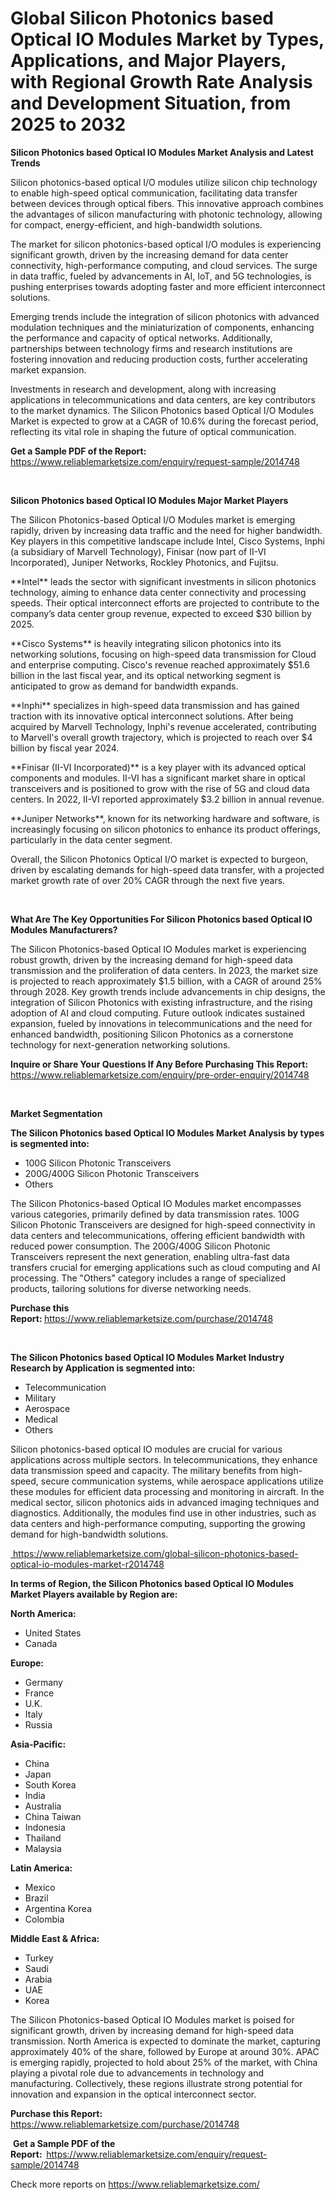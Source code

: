 <p><h1>Global Silicon Photonics based Optical IO Modules Market by Types, Applications, and Major Players, with Regional Growth Rate Analysis and Development Situation, from 2025 to 2032</h1></p><p><strong>Silicon Photonics based Optical IO Modules Market Analysis and Latest Trends</strong></p>
<p><p>Silicon photonics-based optical I/O modules utilize silicon chip technology to enable high-speed optical communication, facilitating data transfer between devices through optical fibers. This innovative approach combines the advantages of silicon manufacturing with photonic technology, allowing for compact, energy-efficient, and high-bandwidth solutions. </p><p>The market for silicon photonics-based optical I/O modules is experiencing significant growth, driven by the increasing demand for data center connectivity, high-performance computing, and cloud services. The surge in data traffic, fueled by advancements in AI, IoT, and 5G technologies, is pushing enterprises towards adopting faster and more efficient interconnect solutions. </p><p>Emerging trends include the integration of silicon photonics with advanced modulation techniques and the miniaturization of components, enhancing the performance and capacity of optical networks. Additionally, partnerships between technology firms and research institutions are fostering innovation and reducing production costs, further accelerating market expansion. </p><p>Investments in research and development, along with increasing applications in telecommunications and data centers, are key contributors to the market dynamics. The Silicon Photonics based Optical I/O Modules Market is expected to grow at a CAGR of 10.6% during the forecast period, reflecting its vital role in shaping the future of optical communication.</p></p>
<p><strong>Get a Sample PDF of the Report:&nbsp;</strong> <a href="https://www.reliablemarketsize.com/enquiry/request-sample/2014748?utm_campaign=3345&utm_medium=2&utm_source=Github&utm_content=ia&utm_term=29032025&utm_id=silicon-photonics-based-optical-io-modules">https://www.reliablemarketsize.com/enquiry/request-sample/2014748</a></p>
<p>&nbsp;</p>
<p><strong>Silicon Photonics based Optical IO Modules Major Market Players</strong></p>
<p><p>The Silicon Photonics-based Optical I/O Modules market is emerging rapidly, driven by increasing data traffic and the need for higher bandwidth. Key players in this competitive landscape include Intel, Cisco Systems, Inphi (a subsidiary of Marvell Technology), Finisar (now part of II-VI Incorporated), Juniper Networks, Rockley Photonics, and Fujitsu.</p><p>**Intel** leads the sector with significant investments in silicon photonics technology, aiming to enhance data center connectivity and processing speeds. Their optical interconnect efforts are projected to contribute to the company’s data center group revenue, expected to exceed $30 billion by 2025.</p><p>**Cisco Systems** is heavily integrating silicon photonics into its networking solutions, focusing on high-speed data transmission for Cloud and enterprise computing. Cisco's revenue reached approximately $51.6 billion in the last fiscal year, and its optical networking segment is anticipated to grow as demand for bandwidth expands.</p><p>**Inphi** specializes in high-speed data transmission and has gained traction with its innovative optical interconnect solutions. After being acquired by Marvell Technology, Inphi's revenue accelerated, contributing to Marvell's overall growth trajectory, which is projected to reach over $4 billion by fiscal year 2024.</p><p>**Finisar (II-VI Incorporated)** is a key player with its advanced optical components and modules. II-VI has a significant market share in optical transceivers and is positioned to grow with the rise of 5G and cloud data centers. In 2022, II-VI reported approximately $3.2 billion in annual revenue.</p><p>**Juniper Networks**, known for its networking hardware and software, is increasingly focusing on silicon photonics to enhance its product offerings, particularly in the data center segment. </p><p>Overall, the Silicon Photonics Optical I/O market is expected to burgeon, driven by escalating demands for high-speed data transfer, with a projected market growth rate of over 20% CAGR through the next five years.</p></p>
<p>&nbsp;</p>
<p><strong>What Are The Key Opportunities For Silicon Photonics based Optical IO Modules Manufacturers?</strong></p>
<p><p>The Silicon Photonics-based Optical IO Modules market is experiencing robust growth, driven by the increasing demand for high-speed data transmission and the proliferation of data centers. In 2023, the market size is projected to reach approximately $1.5 billion, with a CAGR of around 25% through 2028. Key growth trends include advancements in chip designs, the integration of Silicon Photonics with existing infrastructure, and the rising adoption of AI and cloud computing. Future outlook indicates sustained expansion, fueled by innovations in telecommunications and the need for enhanced bandwidth, positioning Silicon Photonics as a cornerstone technology for next-generation networking solutions.</p></p>
<p><strong>Inquire or Share Your Questions If Any Before Purchasing This Report:</strong> <a href="https://www.reliablemarketsize.com/enquiry/pre-order-enquiry/2014748?utm_campaign=3345&utm_medium=2&utm_source=Github&utm_content=ia&utm_term=29032025&utm_id=silicon-photonics-based-optical-io-modules">https://www.reliablemarketsize.com/enquiry/pre-order-enquiry/2014748</a></p>
<p>&nbsp;</p>
<p><strong>Market Segmentation</strong></p>
<p><strong>The Silicon Photonics based Optical IO Modules Market Analysis by types is segmented into:</strong></p>
<p><ul><li>100G Silicon Photonic Transceivers</li><li>200G/400G Silicon Photonic Transceivers</li><li>Others</li></ul></p>
<p><p>The Silicon Photonics-based Optical IO Modules market encompasses various categories, primarily defined by data transmission rates. 100G Silicon Photonic Transceivers are designed for high-speed connectivity in data centers and telecommunications, offering efficient bandwidth with reduced power consumption. The 200G/400G Silicon Photonic Transceivers represent the next generation, enabling ultra-fast data transfers crucial for emerging applications such as cloud computing and AI processing. The "Others" category includes a range of specialized products, tailoring solutions for diverse networking needs.</p></p>
<p><strong>Purchase this Report:&nbsp;</strong><a href="https://www.reliablemarketsize.com/purchase/2014748?utm_campaign=3345&utm_medium=2&utm_source=Github&utm_content=ia&utm_term=29032025&utm_id=silicon-photonics-based-optical-io-modules">https://www.reliablemarketsize.com/purchase/2014748</a></p>
<p>&nbsp;</p>
<p><strong>The Silicon Photonics based Optical IO Modules Market Industry Research by Application is segmented into:</strong></p>
<p><ul><li>Telecommunication</li><li>Military</li><li>Aerospace</li><li>Medical</li><li>Others</li></ul></p>
<p><p>Silicon photonics-based optical IO modules are crucial for various applications across multiple sectors. In telecommunications, they enhance data transmission speed and capacity. The military benefits from high-speed, secure communication systems, while aerospace applications utilize these modules for efficient data processing and monitoring in aircraft. In the medical sector, silicon photonics aids in advanced imaging techniques and diagnostics. Additionally, the modules find use in other industries, such as data centers and high-performance computing, supporting the growing demand for high-bandwidth solutions.</p></p>
<p><a href="https://www.reliablemarketsize.com/global-silicon-photonics-based-optical-io-modules-market-r2014748?utm_campaign=3345&utm_medium=2&utm_source=Github&utm_content=ia&utm_term=29032025&utm_id=silicon-photonics-based-optical-io-modules">&nbsp;https://www.reliablemarketsize.com/global-silicon-photonics-based-optical-io-modules-market-r2014748</a></p>
<p><strong>In terms of Region, the Silicon Photonics based Optical IO Modules Market Players available by Region are:</strong></p>
<p>
    <p> <strong> North America: </strong>
        <ul>
            <li>United States</li>
            <li>Canada</li>
        </ul>
        </p> 
    <p> <strong> Europe: </strong>
        <ul>
            <li>Germany</li>
            <li>France</li>
            <li>U.K.</li>
            <li>Italy</li>
            <li>Russia</li>
        </ul>
        </p> 
    <p> <strong> Asia-Pacific: </strong>
        <ul>
            <li>China</li>
            <li>Japan</li>
            <li>South Korea</li>
            <li>India</li>
            <li>Australia</li>
            <li>China Taiwan</li>
            <li>Indonesia</li>
            <li>Thailand</li>
            <li>Malaysia</li>
        </ul>
        </p> 
    <p> <strong> Latin America: </strong>
        <ul>
            <li>Mexico</li>
            <li>Brazil</li>
            <li>Argentina Korea</li>
            <li>Colombia</li>
        </ul>
        </p> 
    <p> <strong> Middle East & Africa: </strong>
        <ul>
            <li>Turkey</li>
            <li>Saudi</li>
            <li>Arabia</li>
            <li>UAE</li>
            <li>Korea</li>
        </ul>
    </p>
    </p>
<p><p>The Silicon Photonics-based Optical IO Modules market is poised for significant growth, driven by increasing demand for high-speed data transmission. North America is expected to dominate the market, capturing approximately 40% of the share, followed by Europe at around 30%. APAC is emerging rapidly, projected to hold about 25% of the market, with China playing a pivotal role due to advancements in technology and manufacturing. Collectively, these regions illustrate strong potential for innovation and expansion in the optical interconnect sector.</p></p>
<p><strong>Purchase this Report: </strong><a href="https://www.reliablemarketsize.com/purchase/2014748?utm_campaign=3345&utm_medium=2&utm_source=Github&utm_content=ia&utm_term=29032025&utm_id=silicon-photonics-based-optical-io-modules">https://www.reliablemarketsize.com/purchase/2014748</a></p>
<p>&nbsp;<strong>Get a Sample PDF of the Report:&nbsp;&nbsp;</strong><a href="https://www.reliablemarketsize.com/enquiry/request-sample/2014748?utm_campaign=3345&utm_medium=2&utm_source=Github&utm_content=ia&utm_term=29032025&utm_id=silicon-photonics-based-optical-io-modules">https://www.reliablemarketsize.com/enquiry/request-sample/2014748</a></p>
<p><strong></strong></p>
<p>Check more reports on <a href="https://www.reliablemarketsize.com/?utm_campaign=3345&utm_medium=2&utm_source=Github&utm_content=ia&utm_term=29032025&utm_id=silicon-photonics-based-optical-io-modules">https://www.reliablemarketsize.com/</a></p>